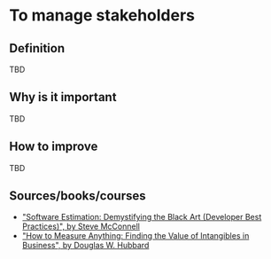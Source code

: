 # To manage stakeholders

## Definition

TBD

## Why is it important

TBD

## How to improve

TBD

## Sources/books/courses

- ["Software Estimation: Demystifying the Black Art (Developer Best Practices)", by Steve McConnell](https://amzn.to/2Z3pKxQ)
- ["How to Measure Anything: Finding the Value of Intangibles in Business", by Douglas W. Hubbard](https://amzn.to/2H4OS15)
